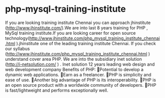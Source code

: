 php-mysql-training-institute
============================

 If you are looking  training institute Chennai you can approach jhinstitute (http://www.jhinstitute.com/).We are  into last 8 years training for PHP , MySql  training  institute.If  you  are  looking  career  for open source  technology(http://www.jhinstitute.com/php_mysql_training_institute_chennai.html ).jhinstitute  one  of  the  leading training  institute  Chennai. If you check our syllabus (http://www.jhinstitute.com/php_mysql_training_institute_chennai.html ) understand cover area PHP. We are into the subsidiary inet solution (http://i-netsolution.com/ ) . Inet solution 12 years  leading   web design  and  web development company       Benefits of PHP:	 Potential to develop a dynamic web applications. Earn as a freelancer. PHP is simplicity and ease of use. Another big advantage of PHP is its interoperability. PHP is an open source product with a worldwide community of developers. PHP is fast/lightweight and performs exceptionally well.
